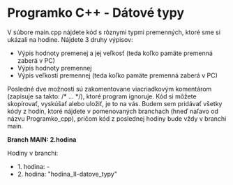 # Programko C++ - Dátové typy

V súbore main.cpp nájdete kód s rôznymi typmi premenných, ktoré sme si ukázali na hodine. Nájdete 3 druhy výpisov:
<ul> 
  <li>Výpis hodnoty premenej a jej veľkosť (teda koľko pamäte premenná zaberá v PC)</li>
  <li>Výpis hodnoty premennej</li>
  <li>Výpis veľkosti premennej (teda koľko pamäte premenná zaberá v PC)</li>
</ul>

Posledné dve možnosti sú zakomentovane viacriadkovým komentárom (zapisuje sa takto: /* ... */), ktoré program ignoruje.
Kód si môžete skopírovať, vyskúšať alebo uložiť, je to na vás.
Budem sem pridávať všetky kódy z hodín, ktoré nájdete v pomenovaných branchach (hneď naľavo od názvu Programko_cpp), pričom kód z poslednej hodiny bude vždy v branchi main.

<strong>Branch MAIN: 2.hodina</strong>

Hodiny v branchi:
<ul> 
  <li>1. hodina: - </li>
  <li>2. hodina: "hodina_II-datove_typy"</li>
</ul>
